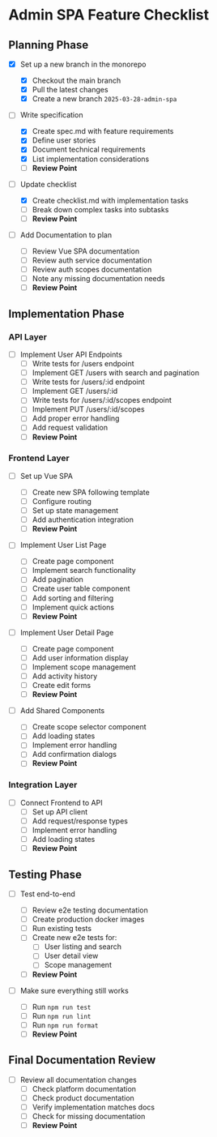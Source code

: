 # Admin SPA Feature Checklist

## Planning Phase

- [x] Set up a new branch in the monorepo

  - [x] Checkout the main branch
  - [x] Pull the latest changes
  - [x] Create a new branch `2025-03-28-admin-spa`

- [ ] Write specification

  - [x] Create spec.md with feature requirements
  - [x] Define user stories
  - [x] Document technical requirements
  - [x] List implementation considerations
  - [ ] **Review Point**

- [ ] Update checklist

  - [x] Create checklist.md with implementation tasks
  - [ ] Break down complex tasks into subtasks
  - [ ] **Review Point**

- [ ] Add Documentation to plan
  - [ ] Review Vue SPA documentation
  - [ ] Review auth service documentation
  - [ ] Review auth scopes documentation
  - [ ] Note any missing documentation needs
  - [ ] **Review Point**

## Implementation Phase

### API Layer

- [ ] Implement User API Endpoints
  - [ ] Write tests for /users endpoint
  - [ ] Implement GET /users with search and pagination
  - [ ] Write tests for /users/:id endpoint
  - [ ] Implement GET /users/:id
  - [ ] Write tests for /users/:id/scopes endpoint
  - [ ] Implement PUT /users/:id/scopes
  - [ ] Add proper error handling
  - [ ] Add request validation
  - [ ] **Review Point**

### Frontend Layer

- [ ] Set up Vue SPA

  - [ ] Create new SPA following template
  - [ ] Configure routing
  - [ ] Set up state management
  - [ ] Add authentication integration
  - [ ] **Review Point**

- [ ] Implement User List Page

  - [ ] Create page component
  - [ ] Implement search functionality
  - [ ] Add pagination
  - [ ] Create user table component
  - [ ] Add sorting and filtering
  - [ ] Implement quick actions
  - [ ] **Review Point**

- [ ] Implement User Detail Page

  - [ ] Create page component
  - [ ] Add user information display
  - [ ] Implement scope management
  - [ ] Add activity history
  - [ ] Create edit forms
  - [ ] **Review Point**

- [ ] Add Shared Components
  - [ ] Create scope selector component
  - [ ] Add loading states
  - [ ] Implement error handling
  - [ ] Add confirmation dialogs
  - [ ] **Review Point**

### Integration Layer

- [ ] Connect Frontend to API
  - [ ] Set up API client
  - [ ] Add request/response types
  - [ ] Implement error handling
  - [ ] Add loading states
  - [ ] **Review Point**

## Testing Phase

- [ ] Test end-to-end

  - [ ] Review e2e testing documentation
  - [ ] Create production docker images
  - [ ] Run existing tests
  - [ ] Create new e2e tests for:
    - [ ] User listing and search
    - [ ] User detail view
    - [ ] Scope management
  - [ ] **Review Point**

- [ ] Make sure everything still works
  - [ ] Run `npm run test`
  - [ ] Run `npm run lint`
  - [ ] Run `npm run format`
  - [ ] **Review Point**

## Final Documentation Review

- [ ] Review all documentation changes
  - [ ] Check platform documentation
  - [ ] Check product documentation
  - [ ] Verify implementation matches docs
  - [ ] Check for missing documentation
  - [ ] **Review Point**
